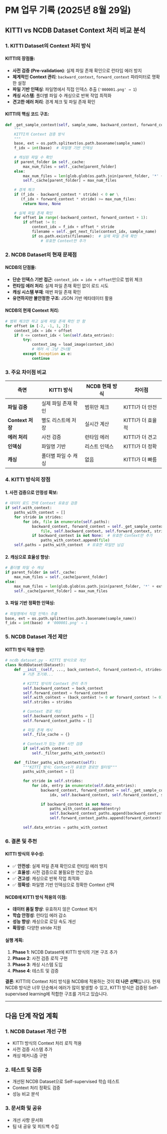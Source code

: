 # PM 업무 기록 (2025년 8월 29일)

## KITTI vs NCDB Dataset Context 처리 비교 분석

### 1. **KITTI Dataset의 Context 처리 방식**

#### **KITTI의 장점들**:
- **사전 검증 (Pre-validation)**: 실제 파일 존재 확인으로 런타임 에러 방지
- **체계적인 Context 관리**: `backward_context`, `forward_context` 파라미터로 명확한 설정
- **파일 기반 인덱싱**: 파일명에서 직접 인덱스 추출 (`'000001.png' → 1`)
- **캐싱 시스템**: 폴더별 파일 수 캐싱으로 반복 작업 최적화
- **견고한 에러 처리**: 경계 체크 및 파일 존재 확인

#### **KITTI의 핵심 코드 구조**:
```python
def _get_sample_context(self, sample_name, backward_context, forward_context, stride=1):
    """
    KITTI의 Context 검증 방식
    """
    base, ext = os.path.splitext(os.path.basename(sample_name))
    f_idx = int(base)  # 파일명 기반 인덱싱
    
    # 캐싱된 파일 수 확인
    if parent_folder in self._cache:
        max_num_files = self._cache[parent_folder]
    else:
        max_num_files = len(glob.glob(os.path.join(parent_folder, '*' + ext)))
        self._cache[parent_folder] = max_num_files
    
    # 경계 체크
    if (f_idx - backward_context * stride) < 0 or \
       (f_idx + forward_context * stride) >= max_num_files:
        return None, None
    
    # 실제 파일 존재 확인
    for offset in range(-backward_context, forward_context + 1):
        if offset != 0:
            context_idx = f_idx + offset * stride
            filename = self._get_next_file(context_idx, sample_name)
            if os.path.exists(filename):  # 실제 파일 존재 확인
                # 유효한 Context만 추가
```

### 2. **NCDB Dataset의 현재 문제점**

#### **NCDB의 단점들**:
- **단순 인덱스 기반 접근**: `context_idx = idx + offset`만으로 범위 체크
- **런타임 에러 처리**: 실제 파일 존재 확인 없이 로드 시도
- **캐싱 시스템 부재**: 매번 파일 존재 확인
- **유연하지만 불안정한 구조**: JSON 기반 메타데이터 활용

#### **NCDB의 현재 Context 처리**:
```python
# 범위 체크만 하고 실제 파일 존재 확인 안 함
for offset in [-2, -1, 1, 2]:
    context_idx = idx + offset
    if 0 <= context_idx < len(self.data_entries):
        try:
            context_img = load_image(context_idx)
            # 에러 시 그냥 건너뜀
        except Exception as e:
            continue
```

### 3. **주요 차이점 비교**

| 측면 | KITTI 방식 | NCDB 현재 방식 | 차이점 |
|------|------------|----------------|--------|
| **파일 검증** | 실제 파일 존재 확인 | 범위만 체크 | KITTI가 더 안전 |
| **Context 저장** | 별도 리스트에 저장 | 실시간 계산 | KITTI가 더 효율적 |
| **에러 처리** | 사전 검증 | 런타임 에러 | KITTI가 더 견고 |
| **인덱싱** | 파일명 기반 | 리스트 인덱스 | KITTI가 더 정확 |
| **캐싱** | 폴더별 파일 수 캐싱 | 없음 | KITTI가 더 빠름 |

### 4. **KITTI 방식의 장점**

#### **1. 사전 검증으로 안정성 확보**:
```python
# 데이터 로드 전에 Context 유효성 검증
if self.with_context:
    paths_with_context = []
    for stride in strides:
        for idx, file in enumerate(self.paths):
            backward_context, forward_context = self._get_sample_context(
                file, self.backward_context, self.forward_context, stride)
            if backward_context is not None:  # 유효한 Context만 추가
                paths_with_context.append(file)
    self.paths = paths_with_context  # 유효한 파일만 남김
```

#### **2. 캐싱으로 효율성 향상**:
```python
# 폴더별 파일 수 캐싱
if parent_folder in self._cache:
    max_num_files = self._cache[parent_folder]
else:
    max_num_files = len(glob.glob(os.path.join(parent_folder, '*' + ext)))
    self._cache[parent_folder] = max_num_files
```

#### **3. 파일 기반 정확한 인덱싱**:
```python
# 파일명에서 직접 인덱스 추출
base, ext = os.path.splitext(os.path.basename(sample_name))
f_idx = int(base)  # '000001.png' → 1
```

### 5. **NCDB Dataset 개선 제안**

#### **KITTI 방식 적용 방안**:
```python
# ncdb_dataset.py - KITTI 방식으로 개선
class NcdbDataset(Dataset):
    def __init__(self, ..., back_context=0, forward_context=0, strides=(1,)):
        # 기존 초기화...
        
        # KITTI 방식의 Context 관리 추가
        self.backward_context = back_context
        self.forward_context = forward_context
        self.with_context = (back_context != 0 or forward_context != 0)
        self.strides = strides
        
        # Context 경로 캐싱
        self.backward_context_paths = []
        self.forward_context_paths = []
        
        # 파일 존재 캐시
        self._file_cache = {}
        
        # Context가 있는 경우 사전 검증
        if self.with_context:
            self._filter_paths_with_context()
    
    def _filter_paths_with_context(self):
        """KITTI 방식: Context가 유효한 경로만 필터링"""
        paths_with_context = []
        
        for stride in self.strides:
            for idx, entry in enumerate(self.data_entries):
                backward_context, forward_context = self._get_sample_context(
                    idx, self.backward_context, self.forward_context, stride)
                
                if backward_context is not None:
                    paths_with_context.append(entry)
                    self.backward_context_paths.append(backward_context)
                    self.forward_context_paths.append(forward_context)
        
        self.data_entries = paths_with_context
```

### 6. **결론 및 추천**

#### **KITTI 방식의 우수성**:
- ✅ **안전성**: 실제 파일 존재 확인으로 런타임 에러 방지
- ✅ **효율성**: 사전 검증으로 불필요한 연산 감소
- ✅ **견고성**: 캐싱으로 반복 작업 최적화
- ✅ **정확성**: 파일명 기반 인덱싱으로 정확한 Context 선택

#### **NCDB에 KITTI 방식 적용의 이점**:
- **데이터 품질 향상**: 유효하지 않은 Context 제거
- **학습 안정성**: 런타임 에러 감소
- **성능 향상**: 캐싱으로 로딩 속도 개선
- **확장성**: 다양한 stride 지원

#### **실행 계획**:
1. **Phase 1**: NCDB Dataset에 KITTI 방식의 기본 구조 추가
2. **Phase 2**: 사전 검증 로직 구현
3. **Phase 3**: 캐싱 시스템 도입
4. **Phase 4**: 테스트 및 검증

**결론**: KITTI의 Context 처리 방식을 NCDB에 적용하는 것이 **더 나은 선택**입니다. 현재 NCDB 방식은 너무 단순해서 에러가 많이 발생할 수 있고, KITTI 방식은 검증된 Self-supervised learning에 적합한 구조를 가지고 있습니다.

---

## 다음 단계 작업 계획

### 1. **NCDB Dataset 개선 구현**
- KITTI 방식의 Context 처리 로직 적용
- 사전 검증 시스템 추가
- 캐싱 메커니즘 구현

### 2. **테스트 및 검증**
- 개선된 NCDB Dataset으로 Self-supervised 학습 테스트
- Context 처리 정확도 검증
- 성능 비교 분석

### 3. **문서화 및 공유**
- 개선 사항 문서화
- 팀 내 공유 및 피드백 수집